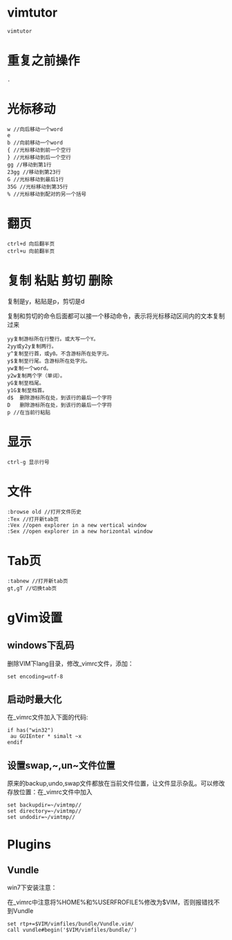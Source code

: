 # vimtutor

```
vimtutor
```

# 重复之前操作

```
.
```

# 光标移动

```
w //向后移动一个word
e
b //向前移动一个word
{ //光标移动到前一个空行
} //光标移动到后一个空行
gg //移动到第1行
23gg //移动到第23行
G //光标移动到最后1行
35G //光标移动到第35行
% //光标移动到配对的另一个括号
```

# 翻页

```
ctrl+d 向后翻半页
ctrl+u 向前翻半页
```

# 复制 粘贴 剪切 删除

复制是y，粘贴是p，剪切是d

复制和剪切的命令后面都可以接一个移动命令，表示将光标移动区间内的文本复制过来

```
yy复制游标所在行整行。或大写一个Y。
2yy或y2y复制两行。
y^复制至行首，或y0。不含游标所在处字元。
y$复制至行尾。含游标所在处字元。
yw复制一个word。
y2w复制两个字（单词）。
yG复制至档尾。
y1G复制至档首。
d$	删除游标所在处，到该行的最后一个字符
D	删除游标所在处，到该行的最后一个字符
p //在当前行粘贴
```

# 显示

```
ctrl-g 显示行号
```

# 文件

```
:browse old //打开文件历史
:Tex //打开新tab页
:Vex //open explorer in a new vertical window
:Sex //open explorer in a new horizontal window
```

# Tab页

```
:tabnew //打开新tab页
gt,gT //切换tab页
```

# gVim设置

## windows下乱码

删除VIM下lang目录，修改_vimrc文件，添加：

```
set encoding=utf-8
```

## 启动时最大化

在_vimrc文件加入下面的代码:

```
if has("win32")
 au GUIEnter * simalt ~x
endif
```

## 设置swap,~,un~文件位置

原来的backup,undo,swap文件都放在当前文件位置，让文件显示杂乱。可以修改存放位置：在_vimrc文件中加入

```
set backupdir=~/vimtmp//
set directory=~/vimtmp//
set undodir=~/vimtmp//
```

# Plugins

## Vundle

win7下安装注意：

在_vimrc中注意将%HOME%和%USERFROFILE%修改为$VIM，否则报错找不到Vundle

```
set rtp+=$VIM/vimfiles/bundle/Vundle.vim/
call vundle#begin('$VIM/vimfiles/bundle/')
```
